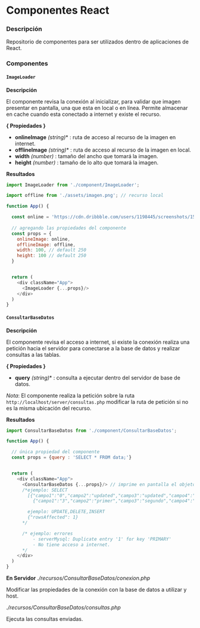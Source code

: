 # Componentes React

### Descripción
Repositorio de componentes para ser utilizados dentro de aplicaciones de React.

### Componentes

#### `ImageLoader`
**Descripción**

El componente revisa la conexión al inicializar, para validar que imagen presentar en pantalla, una que esta en local o en línea. Permite almacenar en cache cuando esta conectado a internet y existe el recurso.

**{ Propiedades }**

- **onlineImage** *(string)** : ruta de acceso al recurso de la imagen en internet.
- **offlineImage** *(string)** : ruta de acceso al recurso de la imagen en local.
- **width** *(number)* : tamaño del ancho que tomará la imagen.
- **height** *(number)* : tamaño de lo alto que tomará la imagen.

**Resultados**
```js
import ImageLoader from './component/ImageLoader';

import offline from './assets/imagen.png'; // recurso local 

function App() {

  const online = 'https://cdn.dribbble.com/users/1198445/screenshots/15064463/105628281-b86efa80-5e44-11eb-821c-87d5fddb9f8a_4x.png'; // recurso en línea
  
  // agregando las propiedades del componente
  const props = {
    onlineImage: online,
    offlineImage: offline,
    width: 100, // default 250
    height: 100 // default 250
  }


  return (
    <div className="App">
      <ImageLoader {...props}/>
    </div>
  )
}
```

#### `ConsultarBaseDatos`

**Descripción**

El componente revisa el acceso a internet, si existe la conexión realiza una petición hacia el servidor para conectarse a la base de datos y realizar consultas a las tablas.

**{ Propiedades }**

- **query** *(string)** : consulta a ejecutar dentro del servidor de base de datos.


*Nota*: El componente realiza la petición sobre la ruta `http://localhost/server/consultas.php` modificar la ruta de petición si no es la misma ubicación del recurso.

**Resultados**
```js
import ConsultarBaseDatos from './component/ConsultarBaseDatos';

function App() {

  // única propiedad del componente
  const props = {query : 'SELECT * FROM data;'}


  return (
    <div className="App">
      <ConsultarBaseDatos {...props}/> // imprime en pantalla el objeto
      /*ejemplo: SELECT
        [{"campo1":"0","campo2":"updated","campo3":"updated","campo4":"100"},
          {"campo1":"3","campo2":"primer","campo3":"segundo","campo4":"2"}]

        ejemplo: UPDATE,DELETE,INSERT
        {"rowsAffected": 1}
      */

      /* ejemplo: errores
          - serverMysql: Duplicate entry '1' for key 'PRIMARY'
          - No tiene acceso a internet.
      */
    </div>
  )
}
```

**En Servidor**
*./recursos/ConsultarBaseDatos/conexion.php*

Modificar las propiedades de la conexión con la base de datos a utilizar y host.

*./recursos/ConsultarBaseDatos/consultas.php*

Ejecuta las consultas enviadas.
